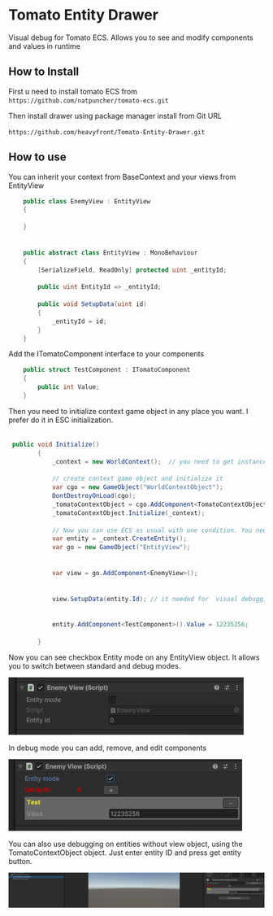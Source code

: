 # Tomato Entity Drawer

Visual debug for Tomato ECS. Allows you to see and modify components and values in runtime

## How to Install

First u need to install tomato ECS from
`https://github.com/natpuncher/tomato-ecs.git`

Then install drawer using package manager install from Git URL

`https://github.com/heavyfront/Tomato-Entity-Drawer.git`

## How to use

You can inherit your context from BaseContext and your views from EntityView

```csharp
    public class EnemyView : EntityView
    {

    }
    
    
    public abstract class EntityView : MonoBehaviour
    {
        [SerializeField, ReadOnly] protected uint _entityId;

        public uint EntityId => _entityId;

        public void SetupData(uint id)
        {
            _entityId = id;
        }
    }
```
Add the ITomatoComponent interface to your components

```csharp
    public struct TestComponent : ITomatoComponent
    {
        public int Value;
    }
```

Then you need to initialize context game object in any place you want. I prefer do it in ESC initialization.


```csharp

 public void Initialize()
        {
            _context = new WorldContext();  // you need to get instance of context from anywhere u want
           
            // create context game object and initialize it
            var cgo = new GameObject("WorldContextObject");
            DontDestroyOnLoad(cgo);
            _tomatoContextObject = cgo.AddComponent<TomatoContextObject>();
            _tomatoContextObject.Initialize(_context);
            
            // Now you can use ECS as usual with one condition. You need to use SetupData every time you create any view.
            var entity = _context.CreateEntity();
            var go = new GameObject("EntityView");
            
            
            var view = go.AddComponent<EnemyView>();
            
            
            view.SetupData(entity.Id); // it needed for  visual debugging using view object
            
            
            entity.AddComponent<TestComponent>().Value = 12235256;

        }

```



Now you can see checkbox Entity mode on any EntityView object. It allows you to switch between standard and debug modes.

![img.png](img.png)

In debug mode you can add, remove, and edit components

![img_1.png](img_1.png)

You can also use debugging on entities without view object, using the TomatoContextObject object.
Just enter entity ID and press get entity button.

![img_2.png](img_2.png)
